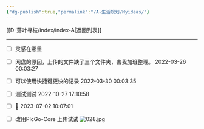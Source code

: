 ```yaml
---
{"dg-publish":true,"permalink":"/A-生活规划/Myideas/"}
---
```



[[D-落叶寻枝/index/index-A\|返回列表]]

---  

- [ ] 灵感在哪里  
- [ ] 网盘的原因，上传的文件缺了三个文件夹，害我加班整理。  2022-03-26 00:03:27
- [ ] 可以使用快捷键更快的记录  2022-03-30 00:03:35
- [ ] 测试测试  2022-10-27 17:10:58
- [ ] 🌴  2023-07-02 10:07:01
- [ ] 改用PIcGo-Core 上传试试 
![028.jpg](https://pic.taosugar.com/obsidian/20230714183439446.jpg)

